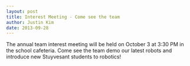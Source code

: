 ```yaml
---
layout: post
title: Interest Meeting - Come see the team
author: Justin Kim
date: 2013-09-28
---
```

The annual team interest meeting will be held on October 3 at 3:30 PM in the school cafeteria. Come see the team demo our latest robots and introduce new Stuyvesant students to robotics!
